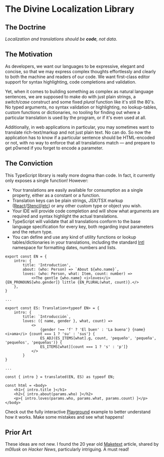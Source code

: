 # The Divine Localization Library

## The Doctrine

*Localization and translations should be ***code***, not data*.

## The Motivation

As developers, we want our languages to be expressive, elegant and concise, so that we may express complex thoughts
effortlessly and clearly to both the machine and readers of our code. We want first-class editor support for syntax
highlighting, code completions and validation.

Yet, when it comes to building something as complex as natural language sentences, we are supposed to make do with just
plain strings, a *switch/case* construct and some fixed *plural* function like it's still the 80's. No typed arguments,
no syntax validation or highlighting, no lookup-tables, custom functions or dictionaries, no tooling for finding out
where a particular translation is used by the program, or if it's even used at all.

Additionally, in web applications in particular, you may sometimes want to translate rich-text/markup and not just plain
text. No can do. So now the application has to know if a particular sentence should be HTML-encoded or not, with no way
to enforce that all translations match — and prepare to get p0wned if you forget to encode a parameter.

## The Conviction

This TypeScript library is really more dogma than code. In fact, it currently only exposes a single function! However:

* Your translations are easily available for consumption as a single property, either as a constant or a function.
* Translation keys can be plain strings, JSX/TSX markup ([React]/[Stencil]/[etc](test/jsx.ts)) or any other custom
  type or object you wish.
* Your IDE will provide code completion and will show what arguments are required and syntax highlight the actual
  translations.
* TypeScript will validate that all translations conform to the base language specification for every key, both
  regarding input parameters and the return type.
* You can define and use any kind of utility functions or lookup tables/dictionaries in your translations, including
  the standard [Intl] namespace for formatting dates, numbers and lists.

```tsx
export const EN = {
    intro: {
        title: 'Introduction',
        about: (who: Person) => `About ${who.name}`,
        loves: (who: Person, what: Item, count: number) =>
            <>The gentle {who.name} <i>loves</i> {EN_PRONOUNS[who.gender]} little {EN_PLURAL(what, count)}.</>
    },
}

...

export const ES: Translation<typeof EN> = {
    intro: {
        title: `Introducción`,
        loves: ({ name, gender }, what, count) =>
            <>
                {gender !== 'f' ? 'El buen' : 'La buena'} {name} <i>ama</i> {count === 1 ? 'su' : 'sus'} {
                ES_ADJ(ES_ITEMS[what].g, count, 'pequeño', 'pequeña', 'pequeños', 'pequeñas')} {
                ES_ITEMS[what][count === 1 ? 's' : 'p']}
            </>
        }
}

...

const { intro } = translated(EN, ES) as typeof EN;

const html = <body>
    <h1>{ intro.title }</h1>
    <h2>{ intro.about(params.who) }</h2>
    <p>{ intro.loves(params.who, params.what, params.count) }</p>
</body>
```

Check out the fully interactive [Playground] example to better understand how it works. Make some mistakes and see what happens!

## Prior Art

These ideas are not new. I found the 20 year old [Maketext] article, shared by *m0llusk* on *Hacker News*, particularly
intriguing. A must read!

[Intl]:       https://developer.mozilla.org/en-US/docs/Web/JavaScript/Reference/Global_Objects/Intl
[React]:      https://reactjs.org/docs/introducing-jsx.html
[Stencil]:    https://stenciljs.com/docs/templating-jsx
[Playground]: https://www.typescriptlang.org/play?#code/JYWwDg9gTgLgBAbzgSQHYwKZUgGwIaYAmANHACpR6oDO+MwEqpMlNdGhcAvnAGZQQQcAOQABQsABuwVBgD0OCAGM8OYAC8CDVMIDcAWABQcuXFCRYiOAAtufAULHVMqJcBxyl0DMKPno8ABUcHjUcABKGHhK8PyCIlBRMXpGRnKBwQDKghgw1jIA5nAwEHCKkhgAdHCBckYYAB4W8DAAnmAYKJhCALwiAEYQEADWwnAAPiJ4YGA4PgaGaRlwAIJwHVDUjHDQcP0YhdW19U0Bxe2dAApYW6hwfUioeCAYAFxwzlCFpAUYqIRYd7CEBjSbCXigkQQSHCHTcVLGUwZYIAUVQBTU1FsLCotC02wAtMVrJ1+qFOvh0QBXPC-GoZBHpVHozG2MACVAQKk0OAACnZUgIGAAlDU6oYvDR4CiAHIAfUu4QA8jKlQBVGWZe5WEBA-LUYSkXh6rCGnZAvIHKBm1BA4AwA3wxbGZZojHALE2DA4DZ8Xa-GD0dEfQpU-BQOSzKmUHA7XghO7Ibp8gWSIXCo7iyXOOCyhUAGTV4RW+e1vPtGF1XUrpC83Jg71QVJA+ygop6AD44HX0Pcen0AIxwAD8ZmT7wrQgA1CIDQslsEyCS9uTPFRGMAVLHKQUaXTeW7WWY7nkPd3yaLjoZGs1u4wc7LtQgjHBX3AmasPhgYto43BEnMQqcMMGCtNQmYvm+MgsBA7zPoYb6Ie+yxrLMeAyASmANPAIGtNUMqlGAeCUCAYSJAAjlSwCJCQHylPawhhAAVlSOZ4HeUpUDA1QUK0xSlJKFSWPax4lCEfDcj+2xUJw1AYJ0ADu1gEDY0wdDQACEYqQUhxT2nMQJoDBhBUlJOjEAiumvh+qH4BhWE4aBcAKfatjsdQhRzOsxHPBBCFWXggxUg2fJKbBcDXJsjDtl2AAGKxBfAAAkCBhZUTwvFwsUWc6VnIcEaxeOAcwNF+6B-HJxIqaoWwcTA6E8gAEmQACypYgMRwxUmAfl5eUGDUO8vJhe8kW3KQSkEO8SY1ne9aNs2rYxTpeVwAAPB2S6dL86Beal1gQOlzwYDwa3AB2-XUGtcjnYgeaKiq6qagA2mlO0AlAAC6PBqIGe33YWxb5sNykwLWXLoMKXCVNdHYrVwOVcIySLLJkRGoB62KsHi9DbMijLLFtY6VmEMhwGjVCYymXxppgGbaRK97SpkcrIGQKItZk7yRF4UCEGtM0gKQSCDR8LDfOs7yfBLBRAiCEwiBC3Bdg8K1qQZVii8CVCaE8ZqSyIHWoLroRmrLitjAjK2DCM7ya0Caj9AI+uvmADvAE7EAGqQr7m8CluIwTWTo1TJI+lg-FfnMMQJiEhBMd+9AVCucmcNs70RzJc29vyNPpn52bM3KKwACIAFJlhnUByzCELg-NcBNi2WCkKRUvi+iRqi9LndwOA7dfL3vBu2Lg8FMt-m+38H19n0-srYho68j28D9oOI592E7zgMKC9vkNK+z3AQ6jrwW98GAwrzi6BUpsR9CqKKOJsPiJ6lBTGNYtUjUQEJxKdOyCAYAwhiWkBgBScBCDKDCFnDyBQngwGjANLSvFI5KGUuiToxFdwvF7G0DoYRdiJEQVAE8FwEyyXks5UGqkZgVT8jeM4hdcxc3INjOg2g1r4IwBAeMsoVaIBWtBAQcE96vnoDADWsUjICBMkoNwABn1A2UxFlF-gNIajxjo-GnhHBG1CCD10hvcOGk9VobVUXlBAVc4AaX7BbDewgUSxn6FSP4YwgT5nYq4v4eBhA8AQBlE661zrPDwNdW6CBD5r2Po46gVIPGzlYv4wRZjVpvhRCzUuZcDwszZhzTIr1QafUqAUIxYMRAdEohgAAj9CUgwgqluJqX4hpTTalezNI0jA1SWkGihndPJ7NOZFIIJ9Z60T7En1nIkxpwhvqWLfLDVRSNDCrLSCjRcy5oiINUOsAQBQSL0kCEHOAapKofypqEfZoBiJ8R3HuLB-w+CqBcdEYYkdDxU14LsEAHoPLBlwuBVY8iMBgHgIwHAfEe4FBgc83gklcY8jyCpYh0Y7gwsIVAPunVuoFyZmUAcAAGO4fRn44w4GtGFCsjJYFwEBKlHciiTDLpkAAGpUZxlY-gwA7B2A8MpSCZNFNc7hvDcwymvh+ImRESJhCvMw2VzxRZIBGhFG4jAJqg2mt0cpC1m7Yp4KrMxarXxaJeECMuEBrDmTgFXGu3AcqIUmiFKYMw5iGhWivd4AAmQOzpmFIGEaUI1hKSVSsJsuRI-wsAcDgGAhS391HYstPsoBIDSgJsgdAihIZ4EECQdQLSKIJAlGxXgYKEACRFVmLkAaaaNhtDgECrSCqCXWBgCAWMfQ1qDEIK0UxiE1rWAHB2IN6ABCVAkV5Lg10R2DqWdYH1Y7RKTsClyGA-IfKkUqGFUUs65BLoXa+NaYAV3BsqJdLdcrd0HVIEqndLr73bvAivfd10z1GGun2gdRggA
[Maketext]:   https://perldoc.perl.org/Locale::Maketext::TPJ13

